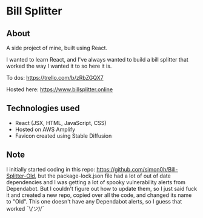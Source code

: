 # Bill Splitter

## **About**
A side project of mine, built using React.

I wanted to learn React, and I've always wanted to build a bill splitter that worked the way I wanted it to so here it is.

To dos: https://trello.com/b/zRbZGQX7

Hosted here: https://www.billsplitter.online

## **Technologies used**
* React (JSX, HTML, JavaScript, CSS)
* Hosted on AWS Amplify
* Favicon created using Stable Diffusion

## **Note**
I initially started coding in this repo: https://github.com/simon0h/Bill-Splitter-Old, but the package-lock.json file had a lot of out of date dependencies and I was getting a lot of spooky vulnerability alerts from Dependabot. But I couldn't figure out how to update them, so I just said fuck it and created a new repo, copied over all the code, and changed its name to "Old". This one doesn't have any Dependabot alerts, so I guess that worked ¯\\_(ツ)_/¯

